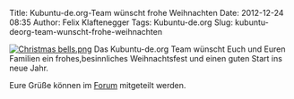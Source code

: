 Title: Kubuntu-de.org-Team wünscht frohe Weihnachten
Date: 2012-12-24 08:35
Author: Felix Klaftenegger
Tags: Kubuntu-de.org
Slug: kubuntu-deorg-team-wunscht-frohe-weihnachten

[![Christmas
bells.png](http://wiki.kubuntu-de.org/images/Christmas_bells.png)](/Datei:Christmas_bells.png) Das Kubuntu-de.org
Team wünscht Euch und Euren Familien ein frohes,besinnliches
Weihnachtsfest und einen guten Start ins neue Jahr.


Eure Grüße können im
[Forum](http://forum.kubuntu-de.org/index.php?board=1.0) mitgeteilt
werden.



